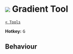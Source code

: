 # ![](https://raw.githubusercontent.com/jbunke/stipple-effect/master/res/icons/gradient_tool.png) Gradient Tool

[`< Tools`](./tools.md)

**Hotkey:** <kbd>G</kbd>

## Behaviour

<!-- TODO -->
